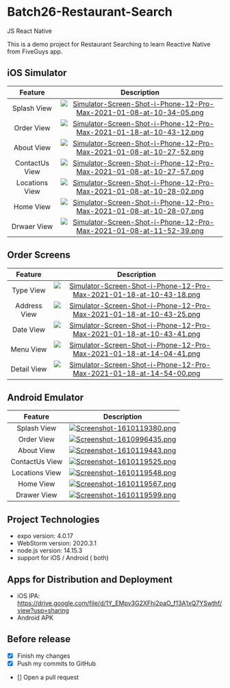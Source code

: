 # Batch26-Restaurant-Search
JS React Native

This is a demo project for Restaurant Searching to learn Reactive Native from FiveGuys app.

## iOS Simulator
|Feature|Description|
|:--:|:--:|
|Splash View|[![Simulator-Screen-Shot-i-Phone-12-Pro-Max-2021-01-08-at-10-34-05.png](https://i.postimg.cc/NGJZQmFq/Simulator-Screen-Shot-i-Phone-12-Pro-Max-2021-01-08-at-10-34-05.png)](https://postimg.cc/NLXd4yRp)|
|Order View|[![Simulator-Screen-Shot-i-Phone-12-Pro-Max-2021-01-18-at-10-43-12.png](https://i.postimg.cc/6QtDjgv7/Simulator-Screen-Shot-i-Phone-12-Pro-Max-2021-01-18-at-10-43-12.png)](https://postimg.cc/9Dg8zx1V)|
|About View|[![Simulator-Screen-Shot-i-Phone-12-Pro-Max-2021-01-08-at-10-27-52.png](https://i.postimg.cc/zGWQwQj8/Simulator-Screen-Shot-i-Phone-12-Pro-Max-2021-01-08-at-10-27-52.png)](https://postimg.cc/K1GQxJwH)|
|ContactUs View|[![Simulator-Screen-Shot-i-Phone-12-Pro-Max-2021-01-08-at-10-27-57.png](https://i.postimg.cc/1zQjvKC6/Simulator-Screen-Shot-i-Phone-12-Pro-Max-2021-01-08-at-10-27-57.png)](https://postimg.cc/dh561GKt)|
|Locations View|[![Simulator-Screen-Shot-i-Phone-12-Pro-Max-2021-01-08-at-10-28-02.png](https://i.postimg.cc/tTRmj4H4/Simulator-Screen-Shot-i-Phone-12-Pro-Max-2021-01-08-at-10-28-02.png)](https://postimg.cc/f3Fv7ZLG)|
|Home View|[![Simulator-Screen-Shot-i-Phone-12-Pro-Max-2021-01-08-at-10-28-07.png](https://i.postimg.cc/Hs8vHNFX/Simulator-Screen-Shot-i-Phone-12-Pro-Max-2021-01-08-at-10-28-07.png)](https://postimg.cc/QHsJJf8d)|
|Drwaer View|[![Simulator-Screen-Shot-i-Phone-12-Pro-Max-2021-01-08-at-11-52-39.png](https://i.postimg.cc/XNz1RW1n/Simulator-Screen-Shot-i-Phone-12-Pro-Max-2021-01-08-at-11-52-39.png)](https://postimg.cc/fkYvdGhP)|

## Order Screens
|Feature|Description|
|:--:|:--:|
|Type View|[![Simulator-Screen-Shot-i-Phone-12-Pro-Max-2021-01-18-at-10-43-18.png](https://i.postimg.cc/rpY2DgDK/Simulator-Screen-Shot-i-Phone-12-Pro-Max-2021-01-18-at-10-43-18.png)](https://postimg.cc/KKLHVPr2)|
|Address View|[![Simulator-Screen-Shot-i-Phone-12-Pro-Max-2021-01-18-at-10-43-25.png](https://i.postimg.cc/NftSfZdd/Simulator-Screen-Shot-i-Phone-12-Pro-Max-2021-01-18-at-10-43-25.png)](https://postimg.cc/SjZDg1F9)|
|Date View|[![Simulator-Screen-Shot-i-Phone-12-Pro-Max-2021-01-18-at-10-43-41.png](https://i.postimg.cc/5tWFZq4Q/Simulator-Screen-Shot-i-Phone-12-Pro-Max-2021-01-18-at-10-43-41.png)](https://postimg.cc/JsKnXXBR)|
|Menu View|[![Simulator-Screen-Shot-i-Phone-12-Pro-Max-2021-01-18-at-14-04-41.png](https://i.postimg.cc/rsHDg5Zm/Simulator-Screen-Shot-i-Phone-12-Pro-Max-2021-01-18-at-14-04-41.png)](https://postimg.cc/4Hz4xHgk)|
|Detail View|[![Simulator-Screen-Shot-i-Phone-12-Pro-Max-2021-01-18-at-14-54-00.png](https://i.postimg.cc/13gBrHtk/Simulator-Screen-Shot-i-Phone-12-Pro-Max-2021-01-18-at-14-54-00.png)](https://postimg.cc/NKcRgRRD)|


## Android Emulator
|Feature|Description|
|:--:|:--:|
|Splash View|[![Screenshot-1610119380.png](https://i.postimg.cc/N0K5P1Ks/Screenshot-1610119380.png)](https://postimg.cc/wtdq1R5Z)|
|Order View|[![Screenshot-1610996435.png](https://i.postimg.cc/nzCZ2gy4/Screenshot-1610996435.png)](https://postimg.cc/9R5vF8F0)|
|About View|[![Screenshot-1610119443.png](https://i.postimg.cc/Yq22s1P5/Screenshot-1610119443.png)](https://postimg.cc/WtKPDJT8)|
|ContactUs View|[![Screenshot-1610119525.png](https://i.postimg.cc/Nj5sgQBb/Screenshot-1610119525.png)](https://postimg.cc/Hr1DzDJ7)|
|Locations View|[![Screenshot-1610119548.png](https://i.postimg.cc/G21dJYYS/Screenshot-1610119548.png)](https://postimg.cc/hJMkKX29)|
|Home View|[![Screenshot-1610119567.png](https://i.postimg.cc/6qMKXmPD/Screenshot-1610119567.png)](https://postimg.cc/ctt27X0m)|
|Drawer View|[![Screenshot-1610119599.png](https://i.postimg.cc/N06Wtn9p/Screenshot-1610119599.png)](https://postimg.cc/bGv6H3Rt)|

## Project Technologies 
- expo version: 4.0.17 
- WebStorm version: 2020.3.1
- node.js version: 14.15.3
- support for iOS / Android ( both) 

## Apps for Distribution and Deployment
- iOS IPA: https://drive.google.com/file/d/1Y_EMpv3G2XFhi2paO_f13A1xQ7YSwthf/view?usp=sharing
- Android APK

## Before release
- [x] Finish my changes
- [x] Push my commits to GitHub
- [] Open a pull request


